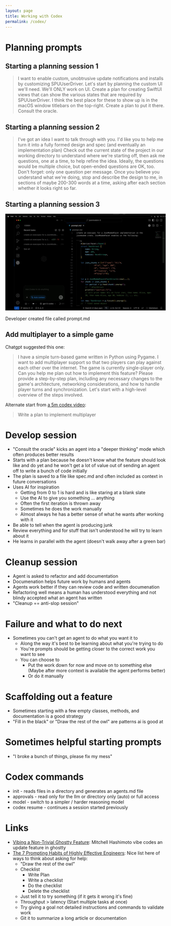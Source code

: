 ```yaml
---
layout: page
title: Working with Codex
permalink: /codex/
---
```


# Planning prompts

## Starting a planning session 1

> I want to enable custom, unobtrusive update notifications and installs by customizing SPUUserDriver. Let's start by planning the custom UI we'll need. We'll ONLY work on UI. Create a plan for creating SwiftUI views that can show the various states that are required by SPUUserDriver. I think the best place for these to show up is in the macOS window titlebars on the top-right. Create a plan to put it there. Consult the oracle.

## Starting a planning session 2

> I've got an idea I want to talk through with you. I'd like you to help me turn it into a fully formed design and spec (and eventually an implementation plan)
> Check out the current state of the project in our working directory to understand where we're starting off, then ask me questions, one at a time, to help refine the idea.
> Ideally, the questions would be multiple choice, but open-ended questions are OK, too. Don't forget: only one question per message.
> Once you believe you understand what we're doing, stop and describe the design to me, in sections of maybe 200-300 words at a time, asking after each section whether it looks right so far.

## Starting a planning session 3

![Start planning session prompt screenshot](/assets/2025/chatgpt_planning_prompt.png)

Developer created file called prompt.md

## Add multiplayer to a simple game

Chatgpt suggested this one:

> I have a simple turn-based game written in Python using Pygame. I want to add multiplayer support so that two players can play against each other over the internet. The game is currently single-player only. Can you help me plan out how to implement this feature? Please provide a step-by-step plan, including any necessary changes to the game's architecture, networking considerations, and how to handle player turns and synchronization. Let's start with a high-level overview of the steps involved.

Alternate start from [a 5m codex video](https://www.youtube.com/watch?v=iqNzfK4_meQ):

> Write a plan to implement multiplayer

# Develop session

* "Consult the oracle" kicks an agent into a "deeper thinking" mode which often produces better results
* Starts with a plan because he doesn't know what the feature should look like and do yet and he won't get a lot of value out of sending an agent off to write a bunch of code initially
* The plan is saved to a file like spec.md and often included as context in future conversations
* Uses AI for inspiration
  * Getting from 0 to 1 is hard and is like staring at a blank slate
  * Use the AI to give you something ... anything
  * Often the first iteration is thrown away
  * Sometimes he does the work manually
  * Almost always he has a better sense of what he wants after working with it
* Be able to tell when the agent is producing junk
* Review everything and for stuff that isn't understood he will try to learn about it
* He learns in parallel with the agent (doesn't walk away after a green bar)

# Cleanup session

* Agent is asked to refactor and add documentation
* Documenation helps future work by humans and agents
* Agents work better if they can review code and written documenation
* Refactoring well means a human has understood everything and not blindy accepted what an agent has written
* "Cleanup == anti-slop session"

# Failure and what to do next

* Sometimes you can't get an agent to do what you want it to
  * Along the way it's best to be learning about what you're trying to do
  * You're prompts should be getting closer to the correct work you want to see
  * You can choose to
    * Put the work down for now and move on to something else (Maybe after more context is available the agent performs better)
    * Or do it manually

# Scaffolding out a feature

* Sometimes starting with a few empty classes, methods, and documentation is a good strategy
* "Fill in the black" or "Draw the rest of the owl" are patterns ai is good at

# Sometimes helpful starting prompts

* "I broke a bunch of things, please fix my mess"

# Codex commands

* init - reads files in a directory and generates an agents.md file
* approvals - read only for the llm or directory only (auto) or full access
* model - switch to a simpler / harder reasoning model
* codex resume - continues a session started previously

# Links

* [Vibing a Non-Trivial Ghostty Feature](https://mitchellh.com/writing/non-trivial-vibing): Mitchell Hashimoto vibe codes an update feature in ghostty
* [The 7 Prompting Habits of Highly Effective Engineers](https://sketch.dev/blog/seven-prompting-habits): Nice list here of ways to think about asking for help:
  * "Draw the rest of the owl"
  * Checklist
    * Write Plan
    * Write a checklist
    * Do the checklist
    * Delete the checklist
  * Just tell it to try something (if it gets it wrong it's fine)
  * Throughput > latency (Start multiple tasks at once)
  * Try giving a goal not detailed instructions and commands to validate work
  * Git it to summarize a long article or documentation
